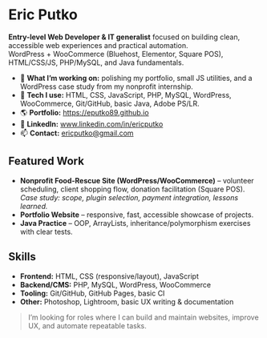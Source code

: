 # Eric Putko

**Entry-level Web Developer & IT generalist** focused on building clean, accessible web experiences and practical automation.  
WordPress + WooCommerce (Bluehost, Elementor, Square POS), HTML/CSS/JS, PHP/MySQL, and Java fundamentals.

- 🎯 **What I’m working on:** polishing my portfolio, small JS utilities, and a WordPress case study from my nonprofit internship.
- 🧰 **Tech I use:** HTML, CSS, JavaScript, PHP, MySQL, WordPress, WooCommerce, Git/GitHub, basic Java, Adobe PS/LR.
- 🌎 **Portfolio:** https://eputko89.github.io
- 💼 **LinkedIn:** www.linkedin.com/in/ericputko
- 📫 **Contact:** ericputko@gmail.com

## Featured Work
- **Nonprofit Food-Rescue Site (WordPress/WooCommerce)** – volunteer scheduling, client shopping flow, donation facilitation (Square POS).  
  _Case study: scope, plugin selection, payment integration, lessons learned._
- **Portfolio Website** – responsive, fast, accessible showcase of projects.
- **Java Practice** – OOP, ArrayLists, inheritance/polymorphism exercises with clear tests.

## Skills
- **Frontend:** HTML, CSS (responsive/layout), JavaScript
- **Backend/CMS:** PHP, MySQL, WordPress, WooCommerce
- **Tooling:** Git/GitHub, GitHub Pages, basic CI
- **Other:** Photoshop, Lightroom, basic UX writing & documentation

> I’m looking for roles where I can build and maintain websites, improve UX, and automate repeatable tasks.
